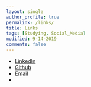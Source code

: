 ```yaml
---
layout: single
author_profile: true
permalink: /links/
title: Links
tags: [Studying, Social_Media]
modified: 9-14-2019
comments: false
---
```



* [LinkedIn](https://www.linkedin.com/in/yasaman-t-892481195/)
* [Github](https://yasamant.github.io)
* [Email](black.0.hat1997@gmail.com)
* []()

